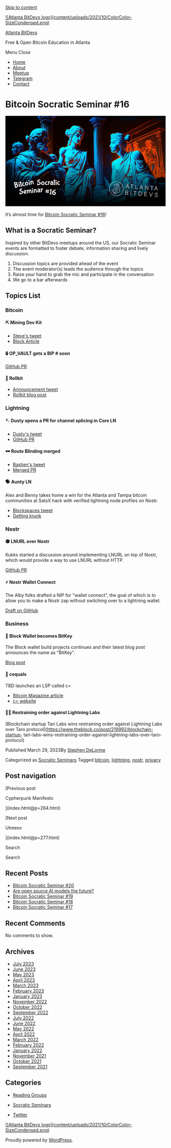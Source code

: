 [Skip to content](index.html@p=270.html#content)

[![Atlanta BitDevs logo](content/uploads/2021/10/ColorColor-
SizeCondensed.png)](index.html)

[Atlanta BitDevs](index.html)

Free & Open Bitcoin Education in Atlanta

Menu  Close

  * [Home](index.html)
  * [About](index.html@p=6.html)
  * [Meetup](https://www.meetup.com/atlantabitdevs/)
  * [Telegram](index.html@p=62.html)
  * [Contact](index.html@p=7.html)

# Bitcoin Socratic Seminar #16

![](content/uploads/2023/03/ATLBitDevs_2023-03-29_socratic-1568x882.jpg)

It’s almost time for [Bitcoin Socratic Seminar
#16](https://www.meetup.com/atlantabitdevs/events/292080080/)!

## What is a Socratic Seminar?

Inspired by other BitDevs meetups around the US, our Socratic Seminar events
are formatted to foster debate, information sharing and lively discussion.

  1. Discussion topics are provided ahead of the event
  2. The event moderator(s) leads the audience through the topics
  3. Raise your hand to grab the mic and participate in the conversation
  4. We go to a bar afterwards

## Topics List

### Bitcoin

#### ⛏ Mining Dev Kit

  * [Steve's tweet](https://twitter.com/moneyball/status/1633175236203147264)
  * [Block Article](https://www.mining.build/the-mining-development-kit-unlocking-innovation-in-bitcoin-mining/)

#### 🔒 OP_VAULT gets a BIP # soon

[GitHub PR](https://github.com/bitcoin/bips/pull/1421)

#### 🧻 Rollkit

  * [Announcement tweet](https://twitter.com/rollkitdev/status/1632438374513676288?s=46&t=JE0Wv8DiW65PYc9J6aX9IA)
  * [Rollkit blog post](https://rollkit.dev/blog/sovereign-rollups-on-bitcoin/)

### Lightning

#### 🪡 Dusty opens a PR for channel splicing in Core LN

  * [Dusty's tweet](https://twitter.com/dusty_daemon/status/1633281654079868929)
  * [GitHub PR](https://github.com/ElementsProject/lightning/pull/5675)

#### 🕶 Route Blinding merged

  * [Bastien's tweet](https://twitter.com/realtbast/status/1640606307924291585)
  * [Merged PR](https://github.com/lightning/bolts/pull/765)

#### 🗣 Aunty LN

Alex and Benny takes home a win for the Atlanta and Tampa bitcoin communities
at SatsX hack with verified lightning node profiles on Nostr.

  * [Blockspaces tweet](https://twitter.com/BlockSpaces_io/status/1637642107048402944)
  * [Getting krunk](https://twitter.com/PlebLab/status/1637628536260292608)

### Nostr

#### 🟣 LNURL over Nostr

Kukks started a discussion around implementing LNURL on top of Nostr, which
would provide a way to use LNURL without HTTP.

[GitHub PR](https://github.com/lnurl/luds/pull/203)

#### ⚡️ Nostr Wallet Connect

The Alby folks drafted a NIP for "wallet connect", the goal of which is to
allow you to make a Nostr zap without switching over to a lightning wallet.

[Draft on GitHub](https://github.com/getAlby/nips/blob/master/47.md)

### Business

#### 🔑 Block Wallet becomes BitKey

The Block wallet build projects continues and their latest blog post announces
the name as "BitKey".

[Blog post](https://bitkey.build/you-can-call-us-bitkey/)

#### 🟰 cequals

TBD launches an LSP called c=

  * [Bitcoin Magazine article](https://bitcoinmagazine.com/business/tbd-announces-new-bitcoin-lightning-service-provider-c)
  * [c= website](https://cequals.xyz/)

#### 👩‍⚖️ Restraining order against Lightning Labs

[Blockchain startup Tari Labs wins restraining order against Lightning Labs
over Taro protocol](https://www.theblock.co/post/219992/blockchain-startup-
tari-labs-wins-restraining-order-against-lightning-labs-over-taro-protocol)

Published March 29, 2023By [Stephen DeLorme](author/stephen/index.html)

Categorized as [Socratic Seminars](category/socratic-seminars/index.html)
Tagged [bitcoin](tag/bitcoin/index.html),
[lightning](tag/lightning/index.html), [nostr](tag/nostr/index.html),
[privacy](tag/privacy/index.html)

## Post navigation

[Previous post

Cypherpunk Manifesto

](index.html@p=264.html)

[Next post

Utreexo

](index.html@p=277.html)

Search

Search

## Recent Posts

  * [Bitcoin Socratic Seminar #20](index.html@p=316.html)
  * [Are open source AI models the future?](index.html@p=308.html)
  * [Bitcoin Socratic Seminar #19](index.html@p=300.html)
  * [Bitcoin Socratic Seminar #18](index.html@p=293.html)
  * [Bitcoin Socratic Seminar #17](index.html@p=284.html)

## Recent Comments

No comments to show.

## Archives

  * [July 2023](2023/07/index.html)
  * [June 2023](2023/06/index.html)
  * [May 2023](2023/05/index.html)
  * [April 2023](2023/04/index.html)
  * [March 2023](2023/03/index.html)
  * [February 2023](2023/02/index.html)
  * [January 2023](2023/01/index.html)
  * [November 2022](2022/11/index.html)
  * [October 2022](2022/10/index.html)
  * [September 2022](2022/09/index.html)
  * [July 2022](2022/07/index.html)
  * [June 2022](2022/06/index.html)
  * [May 2022](2022/05/index.html)
  * [April 2022](2022/04/index.html)
  * [March 2022](2022/03/index.html)
  * [February 2022](2022/02/index.html)
  * [January 2022](2022/01/index.html)
  * [November 2021](2021/11/index.html)
  * [October 2021](2021/10/index.html)
  * [September 2021](2021/09/index.html)

## Categories

  * [Reading Groups](category/reading-groups/index.html)
  * [Socratic Seminars](category/socratic-seminars/index.html)

  * [Twitter](https://twitter.com/atlantabitdevs)

[![Atlanta BitDevs logo](content/uploads/2021/10/ColorColor-
SizeCondensed.png)](index.html)

Proudly powered by [WordPress](https://wordpress.org/).


